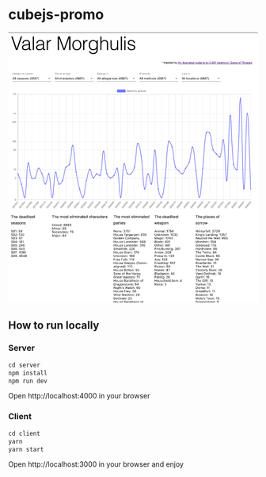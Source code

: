 # cubejs-promo

![Screenshot](valar-morghulis.png?raw=true "Valar Morghulis")

## How to run locally

### Server
```
cd server
npm install
npm run dev
```

Open http://localhost:4000 in your browser

### Client
```
cd client
yarn
yarn start
```

Open http://localhost:3000 in your browser and enjoy
